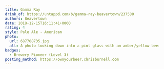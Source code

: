 ```yaml
---
title: Gamma Ray
drink_of: https://untappd.com/b/gamma-ray-beavertown/237500
authors: Beavertown
date: 2018-12-15T16:11:41+0000
rating: 4
style: Pale Ale - American
photo:
  url: 687788735.jpg
  alt: A photo looking down into a pint glass with an amber/yellow beer inside
badges:
  - Brewery Pioneer (Level 3)
posting_method: https://ownyourbeer.chrisburnell.com
---
```

